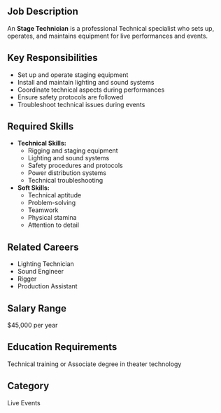 ## Job Description
An **Stage Technician** is a professional Technical specialist who sets up, operates, and maintains equipment for live performances and events.

## Key Responsibilities
- Set up and operate staging equipment
- Install and maintain lighting and sound systems
- Coordinate technical aspects during performances
- Ensure safety protocols are followed
- Troubleshoot technical issues during events

## Required Skills
- **Technical Skills:**
  - Rigging and staging equipment
  - Lighting and sound systems
  - Safety procedures and protocols
  - Power distribution systems
  - Technical troubleshooting
- **Soft Skills:**
  - Technical aptitude
  - Problem-solving
  - Teamwork
  - Physical stamina
  - Attention to detail

## Related Careers
- Lighting Technician
- Sound Engineer
- Rigger
- Production Assistant

## Salary Range
$45,000 per year

## Education Requirements
Technical training or Associate degree in theater technology

## Category
Live Events
